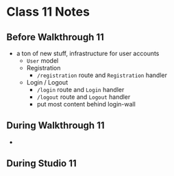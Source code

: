 # Class 11 Notes

## Before Walkthrough 11

- a ton of new stuff, infrastructure for user accounts
  - `User` model
  - Registration
    - `/registration` route and `Registration` handler
  - Login / Logout
    - `/login` route and `Login` handler
    - `/logout` route and `Logout` handler
    - put most content behind login-wall

## During Walkthrough 11
  - 
  
## During Studio 11

